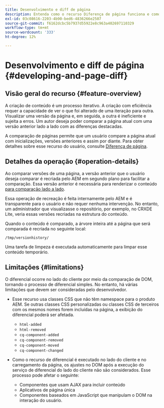 ```yaml
---
title: Desenvolvimento e diff de página
description: Entenda como o recurso Diferença de página funciona e como ele pode afetar um desenvolvedor
exl-id: 03c08616-2203-4b90-bed6-4836266e2507
source-git-commit: f6162dcbc5b7937d55922e8c963a402697110329
workflow-type: tm+mt
source-wordcount: '333'
ht-degree: 12%

---
```


# Desenvolvimento e diff de página {#developing-and-page-diff}

## Visão geral do recurso {#feature-overview}

A criação de conteúdo é um processo iterativo. A criação com eficiência requer a capacidade de ver o que foi alterado de uma iteração para outra. Visualizar uma versão da página e, em seguida, a outra é ineficiente e sujeita a erros. Um autor deseja poder comparar a página atual com uma versão anterior lado a lado com as diferenças destacadas.

A comparação de páginas permite que um usuário compare a página atual com inicializações, versões anteriores e assim por diante. Para obter detalhes sobre esse recurso do usuário, consulte [Diferença de página](/help/sites-cloud/authoring/sites-console/page-diff.md).

## Detalhes da operação {#operation-details}

Ao comparar versões de uma página, a versão anterior que o usuário deseja comparar é recriada pelo AEM em segundo plano para facilitar a comparação. Essa versão anterior é necessária para renderizar o conteúdo [para comparação lado a lado](/help/sites-cloud/authoring/sites-console/page-diff.md).

Essa operação de recreação é feita internamente pelo AEM e é transparente para o usuário e não requer nenhuma intervenção. No entanto, um administrador que visualizasse o repositório, por exemplo, no CRXDE Lite, veria essas versões recriadas na estrutura do conteúdo.

Quando o conteúdo é comparado, a árvore inteira até a página que será comparada é recriada no seguinte local:

`/tmp/versionhistory/`

Uma tarefa de limpeza é executada automaticamente para limpar esse conteúdo temporário.

## Limitações {#limitations}

O diferencial ocorre no lado do cliente por meio da comparação de DOM, tornando o processo de diferencial simples. No entanto, há várias limitações que devem ser consideradas pelo desenvolvedor.

* Esse recurso usa classes CSS que não têm namespace para o produto AEM. Se outras classes CSS personalizadas ou classes CSS de terceiros com os mesmos nomes forem incluídas na página, a exibição do diferencial poderá ser afetada.

   * `html-added`
   * `html-removed`
   * `cq-component-added`
   * `cq-component-removed`
   * `cq-component-moved`
   * `cq-component-changed`

* Como o recurso de diferencial é executado no lado do cliente e no carregamento da página, os ajustes no DOM após a execução do serviço de diferencial do lado do cliente não são considerados. Esse processo pode afetar o seguinte:

   * Componentes que usam AJAX para incluir conteúdo
   * Aplicativos de página única
   * Componentes baseados em JavaScript que manipulam o DOM na interação do usuário.
